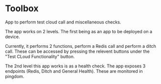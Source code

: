 Toolbox
=======

App to perform test cloud call and miscellaneous checks.  

The app works on 2 levels.  The first being as an app to be deployed on a device.  

Currently, it performs 2 functions, perform a Redis call and perform a ditch call.
These can be accessed by pressing the relevent buttons under the "Test CLoud Functionality"
button.

The 2nd level this app works is as a health check.  The app exposes 3 endpoints 
(Redis, Ditch and General Health).  These are monitored in pingdom.




